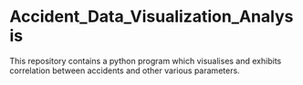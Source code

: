 # Accident_Data_Visualization_Analysis
This repository contains a python program which visualises and exhibits correlation between accidents and other various parameters.
